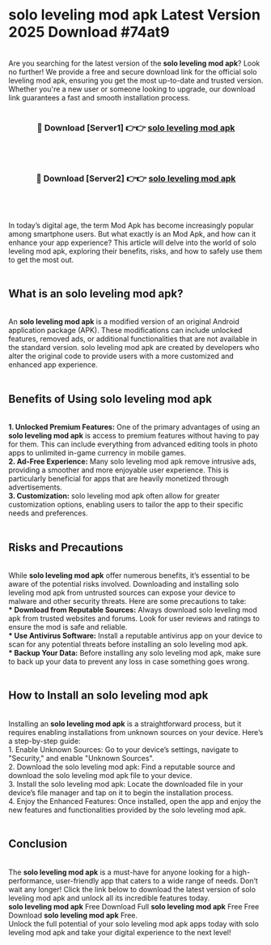 # solo leveling mod apk Latest Version 2025 Download #74at9<br>
<br>
Are you searching for the latest version of the <strong>solo leveling mod apk</strong>? Look no further! We provide a free and secure download link for the official solo leveling mod apk, ensuring you get the most up-to-date and trusted version. Whether you're a new user or someone looking to upgrade, our download link guarantees a fast and smooth installation process.
<br>
<br>
<div align="center">
<h3>🔴 Download [Server1] 👉👉 <a href="https://modyolo.store/solo_leveling_mod_apk">solo leveling mod apk</a></h3><br>
<br>
<h3>🔴 Download [Server2] 👉👉 <a href="https://modyolo.store/=solo_leveling_mod_apk">solo leveling mod apk</a></h3><br>
</div>
<br>
<br>
In today’s digital age, the term Mod Apk has become increasingly popular among smartphone users. But what exactly is an Mod Apk, and how can it enhance your app experience? This article will delve into the world of solo leveling mod apk, exploring their benefits, risks, and how to safely use them to get the most out.
<br>
<br>
<h2>What is an solo leveling mod apk?</h2>
<br>
An <strong>solo leveling mod apk</strong> is a modified version of an original Android application package (APK). These modifications can include unlocked features, removed ads, or additional functionalities that are not available in the standard version. solo leveling mod apk are created by developers who alter the original code to provide users with a more customized and enhanced app experience.
<br>
<br>
<h2>Benefits of Using solo leveling mod apk</h2>
<br>
<strong> 1. Unlocked Premium Features:</strong> One of the primary advantages of using an <strong>solo leveling mod apk</strong> is access to premium features without having to pay for them. This can include everything from advanced editing tools in photo apps to unlimited in-game currency in mobile games.
<br>
<strong> 2. Ad-Free Experience:</strong> Many solo leveling mod apk remove intrusive ads, providing a smoother and more enjoyable user experience. This is particularly beneficial for apps that are heavily monetized through advertisements.
<br>
<strong> 3. Customization:</strong> solo leveling mod apk often allow for greater customization options, enabling users to tailor the app to their specific needs and preferences.
<br>
<br>
<h2>Risks and Precautions</h2>
<br>
While <strong>solo leveling mod apk</strong> offer numerous benefits, it’s essential to be aware of the potential risks involved. Downloading and installing solo leveling mod apk from untrusted sources can expose your device to malware and other security threats. Here are some precautions to take:
<br>
<strong> * Download from Reputable Sources:</strong> Always download solo leveling mod apk from trusted websites and forums. Look for user reviews and ratings to ensure the mod is safe and reliable.
<br>
<strong> * Use Antivirus Software:</strong> Install a reputable antivirus app on your device to scan for any potential threats before installing an solo leveling mod apk.
<br>
<strong> * Backup Your Data:</strong> Before installing any solo leveling mod apk, make sure to back up your data to prevent any loss in case something goes wrong.
<br>
<br>
<h2>How to Install an solo leveling mod apk</h2>
<br>
Installing an <strong>solo leveling mod apk</strong> is a straightforward process, but it requires enabling installations from unknown sources on your device. Here’s a step-by-step guide:
<br>
 1. Enable Unknown Sources: Go to your device’s settings, navigate to "Security," and enable "Unknown Sources".
<br>
 2. Download the solo leveling mod apk: Find a reputable source and download the solo leveling mod apk file to your device.
<br>
 3. Install the solo leveling mod apk: Locate the downloaded file in your device’s file manager and tap on it to begin the installation process.
<br>
 4. Enjoy the Enhanced Features: Once installed, open the app and enjoy the new features and functionalities provided by the solo leveling mod apk.
<br>
<br>
<h2><strong>Conclusion</strong></h2>
<br>
The <strong>solo leveling mod apk</strong> is a must-have for anyone looking for a high-performance, user-friendly app that caters to a wide range of needs. Don’t wait any longer! Click the link below to download the latest version of solo leveling mod apk and unlock all its incredible features today.
<br>
<strong>solo leveling mod apk</strong> Free Download Full <strong>solo leveling mod apk</strong> Free Free Download <strong>solo leveling mod apk</strong> Free.
<br>
Unlock the full potential of your solo leveling mod apk apps today with solo leveling mod apk and take your digital experience to the next level!

